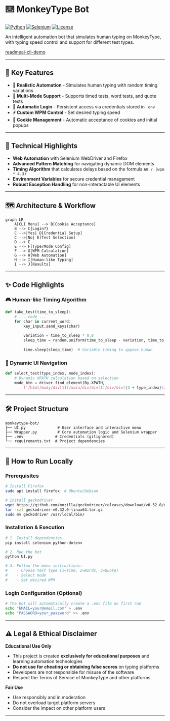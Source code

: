 # ⌨️ MonkeyType Bot

[![Python](https://img.shields.io/badge/Python-3.8+-blue?logo=python&logoColor=white)](https://python.org)
[![Selenium](https://img.shields.io/badge/Selenium-WebDriver-green?logo=selenium)](https://selenium.dev)
[![License](https://img.shields.io/badge/License-MIT-green.svg)](LICENSE)

An intelligent automation bot that simulates human typing on MonkeyType, with typing speed control and support for different test types.

[readmeai-cli-demo][cli-demo]

---

## 🚀 Key Features

- **🤖 Realistic Automation** - Simulates human typing with random timing variations
- **🎯 Multi-Mode Support** - Supports timed tests, word tests, and quote tests
- **🔐 Automatic Login** - Persistent access via credentials stored in `.env`
- **⚡ Custom WPM Control** - Set desired typing speed
- **🍪 Cookie Management** - Automatic acceptance of cookies and initial popups

---

## 🧠 Technical Highlights

- **Web Automation** with Selenium WebDriver and Firefox
- **Advanced Pattern Matching** for navigating dynamic DOM elements
- **Timing Algorithm** that calculates delays based on the formula `60 / (wpm * 4.3)`
- **Environment Variables** for secure credential management
- **Robust Exception Handling** for non-interactable UI elements

---

## 🗺️ Architecture & Workflow

```mermaid
graph LR
    A[CLI Menu] --> B[Cookie Acceptance]
    B --> C{Login?}
    C -->|Yes| D[Credential Setup]
    C -->|No| E[Test Selection]
    D --> E
    E --> F[Type/Mode Config]
    F --> G[WPM Calculation]
    G --> H[Web Automation]
    H --> I[Human-like Typing]
    I --> J[Results]
```

---

## ✨ Code Highlights

### 🎮 Human-like Timing Algorithm
```python
def take_test(time_to_sleep):
    # ... code ...
    for char in current_word:
        key_input.send_keys(char)
        
        variation = time_to_sleep * 0.8
        sleep_time = random.uniform(time_to_sleep - variation, time_to_sleep + variation)
        
        time.sleep(sleep_time)  # Variable timing to appear human
```

### 🧠 Dynamic UI Navigation
```python
def select_test(type_index, mode_index):
    # Dynamic XPATH calculation based on selection
    mode_btn = driver.find_element(By.XPATH, 
        f'/html/body/div[11]/main/div/div[1]/div/div[{4 + type_index}]/button[{mode_index + 1 if type_index == 3 else mode_index}]')
```

---

## 🛠️ Project Structure

```
monkeytype-bot/
├── UI.py              # User interface and interactive menu
├── Wrapper.py         # Core automation logic and Selenium wrapper
├── .env              # Credentials (gitignored)
└── requirements.txt  # Project dependencies
```

---

## 🧪 How to Run Locally

### Prerequisites
```bash
# Install Firefox
sudo apt install firefox  # Ubuntu/Debian

# Install geckodriver
wget https://github.com/mozilla/geckodriver/releases/download/v0.32.0/geckodriver-v0.32.0-linux64.tar.gz
tar -xzf geckodriver-v0.32.0-linux64.tar.gz
sudo mv geckodriver /usr/local/bin/
```

### Installation & Execution
```bash
# 1. Install dependencies
pip install selenium python-dotenv

# 2. Run the bot
python UI.py

# 3. Follow the menu instructions:
#    - Choose test type (1=Time, 2=Words, 3=Quote)
#    - Select mode
#    - Set desired WPM
```

### Login Configuration (Optional)
```bash
# The bot will automatically create a .env file on first run
echo "EMAIL=your@email.com" > .env
echo "PASSWORD=your_password" >> .env
```

---

## ⚠️ Legal & Ethical Disclaimer

**Educational Use Only**
- This project is created **exclusively for educational purposes** and learning automation technologies
- **Do not use for cheating or obtaining false scores** on typing platforms
- Developers are not responsible for misuse of the software
- Respect the Terms of Service of MonkeyType and other platforms

**Fair Use**
- Use responsibly and in moderation
- Do not overload target platform servers
- Consider the impact on other platform users

---

[cli-demo]: https://github.com/user-attachments/assets/956bc990-310e-4edd-a5b8-dcb830f5a995

